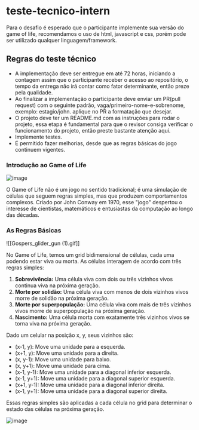 # teste-tecnico-intern



Para o desafio é esperado que o participante implemente sua versão do game of life, recomendamos o uso de html, javascript e css, porém pode ser utilizado qualquer linguagem/framework.

## Regras do teste técnico

- A implementação deve ser entregue em até 72 horas, iniciando a contagem assim que o participante receber o acesso ao repositório, o tempo da entrega não irá contar como fator determinante, então preze pela qualidade. 
- Ao finalizar a implementação o participante deve enviar um PR(pull request) com o seguinte padrão, vaga/primeiro-nome-e-sobrenome, exemplo: estagio/john. aplique no PR a formatação que desejar.
- O projeto deve ter um README.md com as instruções para rodar o projeto, essa etapa é fundamental para que o revisor consiga verificar o funcionamento do projeto, então preste bastante atenção aqui.
- Implemente testes.
- É permitido fazer melhorias, desde que as regras básicas do jogo continuem vigentes. 

### Introdução ao Game of Life

![image](https://upload.wikimedia.org/wikipedia/commons/e/e5/Gospers_glider_gun.gif)

O Game of Life não é um jogo no sentido tradicional; é uma simulação de células que seguem regras simples, mas que produzem comportamentos complexos. Criado por John Conway em 1970, esse "jogo" despertou o interesse de cientistas, matemáticos e entusiastas da computação ao longo das décadas.

### As Regras Básicas
![[Gospers_glider_gun (1).gif]]

No Game of Life, temos um grid bidimensional de células, cada uma podendo estar viva ou morta. As células interagem de acordo com três regras simples:

1. **Sobrevivência:** Uma célula viva com dois ou três vizinhos vivos continua viva na próxima geração.
2. **Morte por solidão:** Uma célula viva com menos de dois vizinhos vivos morre de solidão na próxima geração.
3. **Morte por superpopulação:** Uma célula viva com mais de três vizinhos vivos morre de superpopulação na próxima geração.
4. **Nascimento:** Uma célula morta com exatamente três vizinhos vivos se torna viva na próxima geração.


Dado um celular na posição x, y, seus vizinhos são:

- (x-1, y): Move uma unidade para a esquerda.
- (x+1, y): Move uma unidade para a direita.
- (x, y-1): Move uma unidade para baixo.
- (x, y+1): Move uma unidade para cima.
- (x-1, y-1): Move uma unidade para a diagonal inferior esquerda.
- (x-1, y+1): Move uma unidade para a diagonal superior esquerda.
- (x+1, y-1): Move uma unidade para a diagonal inferior direita.
- (x-1, y+1): Move uma unidade para a diagonal superior direita.

Essas regras simples são aplicadas a cada célula no grid para determinar o estado das células na próxima geração.


![image](https://upload.wikimedia.org/wikipedia/commons/7/7e/GameOfLife_Glider_Animation.gif)
